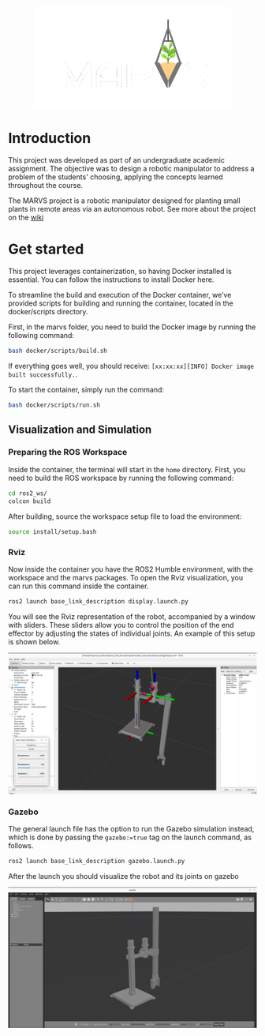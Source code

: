<p align="center">
  <img src="./docs/images/marvs.png" width="400">
</p>

# Introduction

This project was developed as part of an undergraduate academic assignment. The objective was to design a robotic manipulator to address a problem of the students' choosing, applying the concepts learned throughout the course.

The MARVS project is a robotic manipulator designed for planting small plants in remote areas via an autonomous robot. See more about the project on the [wiki](https://github.com/Playergeek181/marvs/wiki)

# Get started

This project leverages containerization, so having Docker installed is essential. You can follow the instructions to install Docker here.

To streamline the build and execution of the Docker container, we’ve provided scripts for building and running the container, located in the docker/scripts directory.

First, in the marvs folder, you need to build the Docker image by running the following command:

```bash
bash docker/scripts/build.sh
```
If everything goes well, you should receive: ```[xx:xx:xx][INFO] Docker image built successfully.```.

To start the container, simply run the command:

```bash
bash docker/scripts/run.sh
```

## Visualization and Simulation

### Preparing the ROS Workspace

Inside the container, the terminal will start in the `home` directory. First, you need to build the ROS workspace by running the following command:

```bash
cd ros2_ws/
colcon build
```

After building, source the workspace setup file to load the environment:

```bash
source install/setup.bash
```

### Rviz

Now inside the container you have the ROS2 Humble environment, with the workspace and the marvs packages. To open the Rviz visualization, you can run this command inside the container.

```bash
ros2 launch base_link_description display.launch.py
```

You will see the Rviz representation of the robot, accompanied by a window with sliders. These sliders allow you to control the position of the end effector by adjusting the states of individual joints. An example of this setup is shown below.

<p align="center">
  <img src="./docs/images/rviz.png" width="750">
</p>

### Gazebo

The general launch file has the option to run the Gazebo simulation instead, which is done by passing the `gazebo:=true` tag on the launch command, as follows.

```bash
ros2 launch base_link_description gazebo.launch.py
```
After the launch you should visualize the robot and its joints on gazebo

<p align="center">
  <img src="./docs/images/gazebo.png" width="750">
</p>
